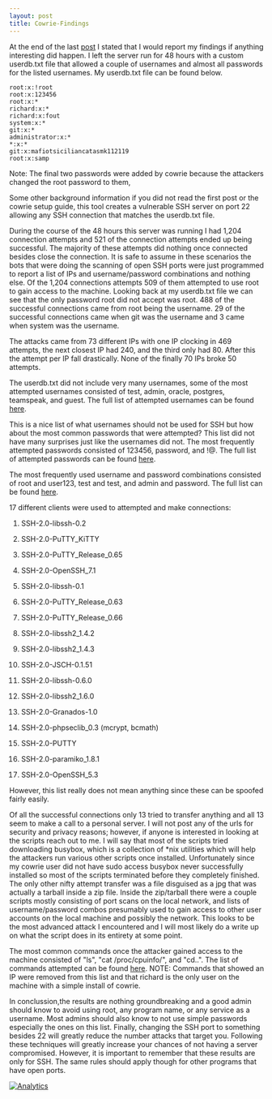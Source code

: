 ```yaml
---
layout: post
title: Cowrie-Findings
---
```

At the end of the last [post](https://bryceandress.github.io/2016/02/25/HoneyPot-Shenanigans-with-Cowrie/)
 I stated that I would report my findings if anything interesting did happen. I left the server run for 
48 hours with a custom userdb.txt file that allowed a couple of usernames and almost all passwords for the listed usernames. My userdb.txt file
can be found below.

```
root:x:!root
root:x:123456
root:x:*
richard:x:*
richard:x:fout
system:x:*
git:x:*
administrator:x:*
*:x:*
git:x:mafiotsiciliancatasmk112119
root:x:samp
```
Note: The final two passwords were added by cowrie because the attackers
changed the root password to them,

Some other background information if you did not read the first post or the cowrie setup guide, this tool
creates a vulnerable SSH server on port 22 allowing any SSH connection that matches the userdb.txt file.

During the course of the 48 hours this server was running I had 1,204 connection attempts and 521 of the connection attempts
ended up being successful. The majority of these attempts did nothing once connected besides close the connection. It is safe
to assume in these scenarios the bots that were doing the scanning of open SSH ports were just programmed to report a list of IPs
and username/password combinations and nothing else. Of the 1,204 connections attempts  509 of them attempted to use root to gain access to
the machine. Looking back at my userdb.txt file we can see that the only password root did not accept was root. 488 of the successful connections
came from root being the username. 29 of the successful connections came when git was the username and 3 came when system was the username.

The attacks came from 73 different IPs with one IP clocking in 469 attempts, the next closest IP had 240, and the third only had 80. After this the attempt
per IP fall drastically. None of the finally 70 IPs broke 50 attempts.

The userdb.txt did not include very many usernames, some of the most attempted usernames consisted of test, admin, oracle, postgres,
teamspeak, and guest. The full list of attempted usernames can be found [here](https://gist.github.com/bryceandress/1044ddbf27798eacb313).

This is a nice list of what usernames should not be used for SSH but how about the most common passwords that were attempted? This list did not have many
surprises just like the usernames did not. The most frequently attempted passwords consisted of 123456, password, and !@. The full list of
attempted passwords can be found [here](https://gist.github.com/bryceandress/e964e2a0ad1d0d59d652).

The most frequently used username and password combinations consisted of root and user123, test and test, and admin and password. The full list can be
found [here](https://gist.github.com/bryceandress/12971432e0b65b875908).

17 different clients were used to attempted and make connections:

1. SSH-2.0-libssh-0.2

2. SSH-2.0-PuTTY_KiTTY                    
3. SSH-2.0-PuTTY_Release_0.65             
4. SSH-2.0-OpenSSH_7.1                    
5. SSH-2.0-libssh-0.1                     
6. SSH-2.0-PuTTY_Release_0.63             
7. SSH-2.0-PuTTY_Release_0.66             
8. SSH-2.0-libssh2_1.4.2                  
9. SSH-2.0-libssh2_1.4.3                  
10. SSH-2.0-JSCH-0.1.51                 
11. SSH-2.0-libssh-0.6.0                   
12. SSH-2.0-libssh2_1.6.0                  
13. SSH-2.0-Granados-1.0                   
14. SSH-2.0-phpseclib_0.3 (mcrypt, bcmath) 
15. SSH-2.0-PUTTY
16. SSH-2.0-paramiko_1.8.1
17. SSH-2.0-OpenSSH_5.3

However, this list really does not mean anything since these can be spoofed fairly easily.

Of all the successful connections only 13 tried to transfer anything and all 13 seem to make a call to a personal server. I will not post any of the urls
for security and privacy reasons; however, if anyone is interested in looking at the scripts reach out to me. I will say that most of the scripts
tried downloading busybox, which is a collection of *nix utilities which will help the attackers run various other scripts once installed.
Unfortunately since my cowrie user did not have sudo access busybox never successfully installed so most of the scripts terminated before they completely
finished. The only other nifty attempt transfer was a file disguised as a jpg that was actually a tarball inside a zip file. Inside the zip/tarball
there were a couple scripts mostly consisting of port scans on the local network, and lists of username/password combos presumably used to gain access
to other user accounts on the local machine and possibly the network. This looks to be the most advanced attack I encountered and I will most likely do a
write up on what the script does in its entirety at some point.

The most common commands once the attacker gained access to the machine consisted of "ls", "cat /proc/cpuinfo/", and "cd..". The list of commands attempted
can be found [here](https://gist.github.com/bryceandress/7ca2f996b12271c5ca6f). NOTE: Commands that showed an IP were removed from this list and that richard
is the only user on the machine with a simple install of cowrie.

In conclussion,the results are nothing groundbreaking and a good admin should know to avoid using root, any program name, or any service as a username.
Most admins should also know to not use simple passwords especially the ones on this list. Finally, changing the SSH port to something besides 22 will greatly reduce
the number attacks that target you. Following these techniques will greatly increase your chances of not having a server compromised. However, it is important to remember
that these results are only for SSH. The same rules should apply though for other programs that have open ports.


[![Analytics](https://ga-beacon.appspot.com/UA-74486839-1/cowire-findings)](https://github.com/igrigorik/ga-beacon)
